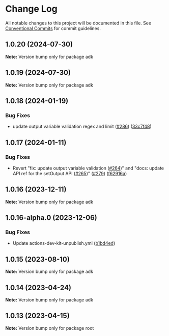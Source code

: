 # Change Log

All notable changes to this project will be documented in this file.
See [Conventional Commits](https://conventionalcommits.org) for commit guidelines.

## 1.0.20 (2024-07-30)

**Note:** Version bump only for package adk





## 1.0.19 (2024-07-30)

**Note:** Version bump only for package adk





## 1.0.18 (2024-01-19)


### Bug Fixes

* update output variable validation regex and limit ([#286](https://github.com/aws/actions-dev-kit/issues/286)) ([33c7f48](https://github.com/aws/actions-dev-kit/commit/33c7f48be9f42949267b0aae73d92e21dd8b7cfa))





## 1.0.17 (2024-01-11)


### Bug Fixes

* Revert "fix: update output variable validation ([#264](https://github.com/aws/actions-dev-kit/issues/264))" and "docs: update API ref for the setOutput API ([#265](https://github.com/aws/actions-dev-kit/issues/265))" ([#279](https://github.com/aws/actions-dev-kit/issues/279)) ([f62916a](https://github.com/aws/actions-dev-kit/commit/f62916a91c052b910de8406cc15e7ea124675191))





## 1.0.16 (2023-12-11)

**Note:** Version bump only for package adk





## 1.0.16-alpha.0 (2023-12-06)


### Bug Fixes

* Update actions-dev-kit-unpublish.yml ([b1bd4ed](https://github.com/aws/actions-dev-kit/commit/b1bd4edcc21939acd2ea79ec3eb1b51af6ccb9fb))





## 1.0.15 (2023-08-10)

**Note:** Version bump only for package adk





## 1.0.14 (2023-04-24)

**Note:** Version bump only for package adk





## 1.0.13 (2023-04-15)

**Note:** Version bump only for package root
